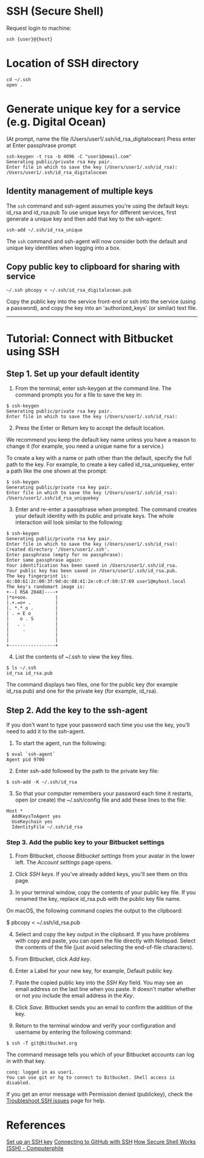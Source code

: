 # SSH (Secure Shell)
Request login to machine:
```
ssh {user}@{host}
```

# Location of SSH directory

```
cd ~/.ssh
open .
```

# Generate unique key for a service (e.g. Digital Ocean)
(At prompt, name the file /Users/user1/.ssh/id_rsa_digitalocean)
Press enter at Enter passphrase prompt

```
ssh-keygen -t rsa -b 4096 -C "user1@email.com"
Generating public/private rsa key pair.
Enter file in which to save the key (/Users/user1/.ssh/id_rsa):
/Users/user1/.ssh/id_rsa_digitalocean
```

## Identity management of multiple keys
The ```ssh``` command and ssh-agent assumes you're using the default keys: id_rsa and id_rsa.pub
To use unique keys for different services, first generate a unique key and then add that key to the ssh-agent:

```
ssh-add ~/.ssh/id_rsa_unique
```

The ```ssh``` command and ssh-agent will now consider both the default and unique key identities when logging into a box.

## Copy public key to clipboard for sharing with service

```
~/.ssh pbcopy < ~/.ssh/id_rsa_digitalocean.pub
```

Copy the public key into the service front-end or ssh into the service (using a password), and copy the key into an 'authorized_keys' (or similar) text file.

---

# Tutorial: Connect with Bitbucket using SSH

## Step 1. Set up your default identity

1. From the terminal, enter ssh-keygen at the command line. The command prompts you for a file to save the key in:

```
$ ssh-keygen
Generating public/private rsa key pair.
Enter file in which to save the key (/Users/user1/.ssh/id_rsa):
```

2. Press the Enter or Return key to accept the default location.

We recommend you keep the default key name unless you have a reason to change it (for example, you need a unique name for a service.)

To create a key with a name or path other than the default, specify the full path to the key. For example, to create a key called id_rsa_uniquekey, enter a path like the one shown at the prompt:

```
$ ssh-keygen
Generating public/private rsa key pair.
Enter file in which to save the key (/Users/user1/.ssh/id_rsa): /Users/user1/.ssh/id_rsa_uniquekey
```

3. Enter and re-enter a passphrase when prompted. The command creates your default identity with its public and private keys. The whole interaction will look similar to the following:

```
$ ssh-keygen
Generating public/private rsa key pair.
Enter file in which to save the key (/Users/user1/.ssh/id_rsa):
Created directory '/Users/user1/.ssh'.
Enter passphrase (empty for no passphrase):
Enter same passphrase again:
Your identification has been saved in /Users/user1/.ssh/id_rsa.
Your public key has been saved in /Users/user1/.ssh/id_rsa.pub.
The key fingerprint is:
4c:80:61:2c:00:3f:9d:dc:08:41:2e:c0:cf:b9:17:69 user1@myhost.local
The key's randomart image is:
+--[ RSA 2048]----+
|*o+ooo.          |
|.+.=o+ .         |
|. *.* o .        |
| . = E o         |
|    o . S        |
|   . .           |
|     .           |
|                 |
|                 |
+-----------------+
```

4. List the contents of ~/.ssh to view the key files.

```
$ ls ~/.ssh
id_rsa id_rsa.pub
```

The command displays two files, one for the public key (for example id_rsa.pub) and one for the private key (for example, id_rsa).

## Step 2. Add the key to the ssh-agent
If you don't want to type your password each time you use the key, you'll need to add it to the ssh-agent.

1. To start the agent, run the following:

```
$ eval `ssh-agent`
Agent pid 9700
```

2. Enter ssh-add followed by the path to the private key file:

```
$ ssh-add -K ~/.ssh/id_rsa
```

3. So that your computer remembers your password each time it restarts, open (or create) the ~/.ssh/config file and add these lines to the file:

```
Host *
  AddKeysToAgent yes
  UseKeychain yes
  IdentityFile ~/.ssh/id_rsa
```

### Step 3. Add the public key to your Bitbucket settings

1. From Bitbucket, choose *Bitbucket settings* from your avatar in the lower left. The *Account settings* page opens.

2. Click *SSH keys*. If you've already added keys, you'll see them on this page.

3. In your terminal window, copy the contents of your public key file. If you renamed the key, replace id_rsa.pub with the public key file name.

On macOS, the following command copies the output to the clipboard:

$ pbcopy < ~/.ssh/id_rsa.pub

4. Select and copy the key output in the clipboard. If you have problems with copy and paste, you can open the file directly with Notepad. Select the contents of the file (just avoid selecting the end-of-file characters).

5. From Bitbucket, click *Add key*.

6. Enter a Label for your new key, for example, Default public key.

7. Paste the copied public key into the *SSH Key* field. You may see an email address on the last line when you paste. It doesn't matter whether or not you include the email address in the *Key*.

8. Click *Save*. Bitbucket sends you an email to confirm the addition of the key.

9. Return to the terminal window and verify your configuration and username by entering the following command:

```
$ ssh -T git@bitbucket.org
```

The command message tells you which of your Bitbucket accounts can log in with that key.

```
conq: logged in as user1.
You can use git or hg to connect to Bitbucket. Shell access is disabled.
```

If you get an error message with Permission denied (publickey), check the [Troubleshoot SSH issues](https://confluence.atlassian.com/bitbucket/troubleshoot-ssh-issues-271943403.html) page for help.

# References
[Set up an SSH key](https://confluence.atlassian.com/bitbucket/set-up-an-ssh-key-728138079.html)
[Connecting to GitHub with SSH](https://help.github.com/articles/connecting-to-github-with-ssh/)
[How Secure Shell Works (SSH) - Computerphile](https://www.youtube.com/watch?v=ORcvSkgdA58)